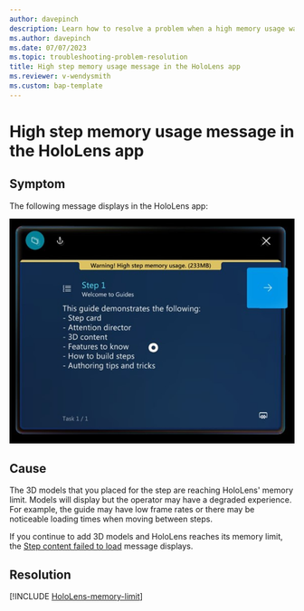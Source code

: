```yaml
---
author: davepinch
description: Learn how to resolve a problem when a high memory usage warning displays when authoring in the HoloLens app
ms.author: davepinch
ms.date: 07/07/2023
ms.topic: troubleshooting-problem-resolution
title: High step memory usage message in the HoloLens app
ms.reviewer: v-wendysmith
ms.custom: bap-template
---
```


# High step memory usage message in the HoloLens app

## Symptom

The following message displays in the HoloLens app:

![Screenshot of warning message.](../media/step-content-warning.jpg "Screenshot of warning message about high step memory usage")

## Cause

The 3D models that you placed for the step are reaching HoloLens' memory limit. Models will display but the operator may have a degraded experience. For example, the guide may have low frame rates or there may be noticeable loading times when moving between steps.

If you continue to add 3D models and HoloLens reaches its memory limit, the [Step content failed to load](step-content-fail-load.md) message displays.

## Resolution

[!INCLUDE [HoloLens-memory-limit](../includes/hololens-memory-limit.md)]